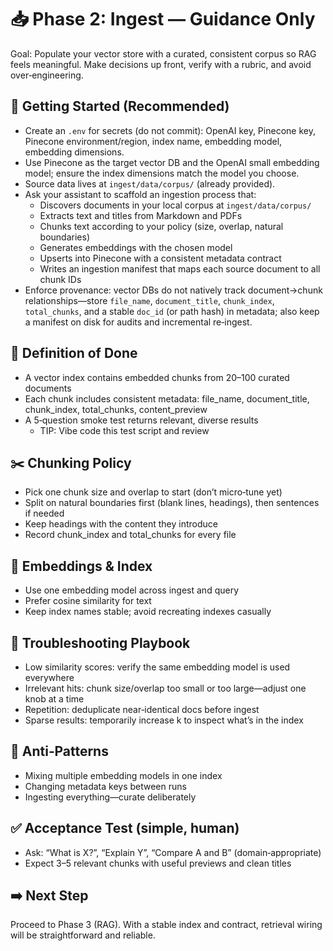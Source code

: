 # 📥 Phase 2: Ingest — Guidance Only

Goal: Populate your vector store with a curated, consistent corpus so RAG feels meaningful. Make decisions up front, verify with a rubric, and avoid over‑engineering.

## 🚀 Getting Started (Recommended)
- Create an `.env` for secrets (do not commit): OpenAI key, Pinecone key, Pinecone environment/region, index name, embedding model, embedding dimensions.
- Use Pinecone as the target vector DB and the OpenAI small embedding model; ensure the index dimensions match the model you choose.
- Source data lives at `ingest/data/corpus/` (already provided). 
- Ask your assistant to scaffold an ingestion process that:
  - Discovers documents in your local corpus at `ingest/data/corpus/`
  - Extracts text and titles from Markdown and PDFs
  - Chunks text according to your policy (size, overlap, natural boundaries)
  - Generates embeddings with the chosen model
  - Upserts into Pinecone with a consistent metadata contract
  - Writes an ingestion manifest that maps each source document to all chunk IDs
- Enforce provenance: vector DBs do not natively track document→chunk relationships—store `file_name`, `document_title`, `chunk_index`, `total_chunks`, and a stable `doc_id` (or path hash) in metadata; also keep a manifest on disk for audits and incremental re‑ingest.

## 🎯 Definition of Done
- A vector index contains embedded chunks from 20–100 curated documents
- Each chunk includes consistent metadata: file_name, document_title, chunk_index, total_chunks, content_preview
- A 5‑question smoke test returns relevant, diverse results  
    - TIP: Vibe code this test script and review

## ✂️ Chunking Policy
- Pick one chunk size and overlap to start (don’t micro‑tune yet)
- Split on natural boundaries first (blank lines, headings), then sentences if needed
- Keep headings with the content they introduce
- Record chunk_index and total_chunks for every file

## 🧮 Embeddings & Index
- Use one embedding model across ingest and query
- Prefer cosine similarity for text
- Keep index names stable; avoid recreating indexes casually

## 🐛 Troubleshooting Playbook
- Low similarity scores: verify the same embedding model is used everywhere
- Irrelevant hits: chunk size/overlap too small or too large—adjust one knob at a time
- Repetition: deduplicate near‑identical docs before ingest
- Sparse results: temporarily increase k to inspect what’s in the index

## 🧭 Anti‑Patterns
- Mixing multiple embedding models in one index
- Changing metadata keys between runs
- Ingesting everything—curate deliberately

## ✅ Acceptance Test (simple, human)
- Ask: “What is X?”, “Explain Y”, “Compare A and B” (domain‑appropriate)
- Expect 3–5 relevant chunks with useful previews and clean titles

## ➡️ Next Step
Proceed to Phase 3 (RAG). With a stable index and contract, retrieval wiring will be straightforward and reliable.

